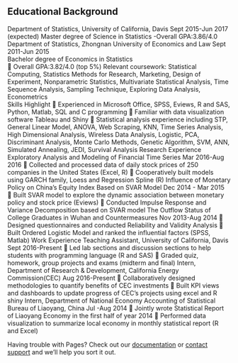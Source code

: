 
## Educational Background
Department of Statistics, University of California, Davis                 Sept 2015-Jun 2017 (expected)
Master degree of Science in Statistics 
-Overall GPA:3.86/4.0
Department of Statistics, Zhongnan University of Economics and Law          Sept 2011-Jun 2015                                                       
Bachelor degree of Economics in Statistics                                  
	Overall GPA:3.82/4.0 (top 5%)
Relevant coursework: Statistical Computing, Statistics Methods for Research, Marketing, Design of  
                   Experiment, Nonparametric Statistics, Multivariate Statistical Analysis, Time   
                   Sequence Analysis, Sampling Technique, Exploring Data Analysis, Econometrics             
Skills Highlight
	Experienced in Microsoft Office, SPSS, Eviews, R and SAS, Python, Matlab, SQL and C programming
	Familiar with data visualization software Tableau and Shiny
	Statistical analysis experience including STP, General Linear Model, ANOVA, Web Scraping, KNN, Time Series Analysis, High Dimensional Analysis, Wireless Data Analysis, Logistic, PCA, Discriminant Analysis, 
Monte Carlo Methods, Genetic Algorithm, SVM, ANN, Simulated Annealing, JEDI, Survival Analysis 
Research Experience
Exploratory Analysis and Modeling of Financial Time Series                      Mar 2016-Aug 2016
	Collected and processed data of daily stock prices of 250 companies in the United States (Excel, R) 
	Cooperatively built models using GARCH family, Loess and Regression Spline (R)
Influence of Monetary Policy on China’s Equity Index Based on SVAR Model          Dec 2014 - Mar 2015                                                            
	Built SVAR model to explore the dynamic association between monetary policy and stock price (Eviews)
	Conducted Impulse Response and Variance Decomposition based on SVAR model
The Outflow Status of College Graduates in Wuhan and Countermeasures         Nov 2013-Aug 2014
	Designed questionnaires and conducted Reliability and Validity Analysis
	Built Ordered Logistic Model and ranked the influential factors (SPSS, Matlab)
Work Experience 
Teaching Assistant, University of California, Davis                                 Sept 2016-Present
	Led lab sections and discussion sections to help students with programming language (R and SAS) 
	Graded quiz, homework, group projects and exams (midterm and final)
Intern, Department of Research & Development, California Energy Commission(CEC)     Aug 2016-Present
	Collaboratively designed methodologies to quantify benefits of CEC investments 
	Built KPI views and dashboards to update progress of CEC’s projects using excel and R shiny
Intern, Department of National Economy Accounting of Statistical Bureau of Liaoyang, China  Jul -Aug 2014
	Jointly wrote Statistical Report of Liaoyang Economy in the first half of year 2014
	Performed data visualization to summarize local economy in monthly statistical report (R and Excel) 

Having trouble with Pages? Check out our [documentation](https://help.github.com/categories/github-pages-basics/) or [contact support](https://github.com/contact) and we’ll help you sort it out.
